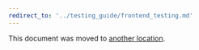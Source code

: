 ```yaml
---
redirect_to: '../testing_guide/frontend_testing.md'
---
```


This document was moved to [another location](../testing_guide/frontend_testing.md).

<!-- This redirect file can be deleted February 1, 2021, or later. -->
<!-- Before deletion, see: https://docs.gitlab.com/ee/development/documentation/#move-or-rename-a-page -->
